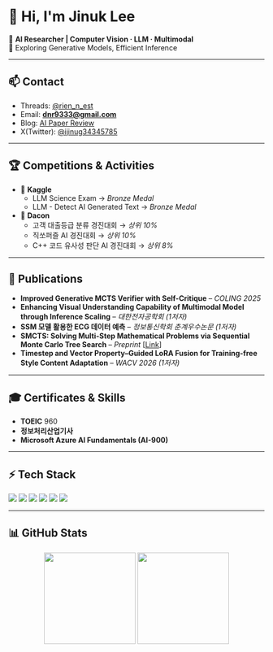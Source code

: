 # 👋 Hi, I'm Jinuk Lee  

🚀 **AI Researcher | Computer Vision · LLM · Multimodal**  
📍 Exploring Generative Models, Efficient Inference

---

## 📫 Contact  
- Threads: [@rien_n_est](https://www.threads.net/@rien_n_est)  
- Email: **dnr9333@gmail.com**  
- Blog: [AI Paper Review](https://aipaper.tistory.com/)  
- X(Twitter): [@ijinug34345785](https://x.com/ijinug34345785)  

---

## 🏆 Competitions & Activities  
- 🥈 **Kaggle**  
  - LLM Science Exam → *Bronze Medal*  
  - LLM - Detect AI Generated Text → *Bronze Medal*  
- 🥉 **Dacon**  
  - 고객 대출등급 분류 경진대회 → *상위 10%*  
  - 직쏘퍼즐 AI 경진대회 → *상위 10%*  
  - C++ 코드 유사성 판단 AI 경진대회 → *상위 8%*  

---

## 📄 Publications  
- **Improved Generative MCTS Verifier with Self-Critique** – *COLING 2025*  
- **Enhancing Visual Understanding Capability of Multimodal Model through Inference Scaling** – *대한전자공학회 (1저자)*  
- **SSM 모델 활용한 ECG 데이터 예측** – *정보통신학회 춘계우수논문 (1저자)*  
- **SMCTS: Solving Multi-Step Mathematical Problems via Sequential Monte Carlo Tree Search** – *Preprint* [[Link](https://www.researchgate.net/publication/394305839_SMCTS_Solving_Multi-Step_Mathematical_Problems_via_Sequential_Monte_Carlo_Tree_Search)]  
- **Timestep and Vector Property–Guided LoRA Fusion for Training-free Style Content Adaptation** – *WACV 2026 (1저자)*  

---

## 🎓 Certificates & Skills  
- **TOEIC** 960  
- **정보처리산업기사**  
- **Microsoft Azure AI Fundamentals (AI-900)**  

---

## ⚡ Tech Stack  
<p align="left">
  <img src="https://img.shields.io/badge/PyTorch-EE4C2C?style=flat-square&logo=pytorch&logoColor=white"/> 
  <img src="https://img.shields.io/badge/C++-00599C?style=flat-square&logo=cplusplus&logoColor=white"/> 
  <img src="https://img.shields.io/badge/FastAPI-009688?style=flat-square&logo=fastapi&logoColor=white"/> 
  <img src="https://img.shields.io/badge/Django-092E20?style=flat-square&logo=django&logoColor=white"/> 
  <img src="https://img.shields.io/badge/Flutter-02569B?style=flat-square&logo=flutter&logoColor=white"/> 
  <img src="https://img.shields.io/badge/Docker-2496ED?style=flat-square&logo=docker&logoColor=white"/> 
</p>

---

## 📊 GitHub Stats  
<p align="center">
  <img src="https://github-readme-stats.vercel.app/api?username=jinuk0211&show_icons=true&theme=radical" height="180"/>
  <img src="https://github-readme-stats.vercel.app/api/top-langs/?username=jinuk0211&layout=compact&theme=radical" height="180"/>
</p>

